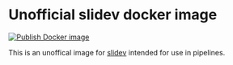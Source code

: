 # Unofficial slidev docker image

[![Publish Docker image](https://github.com/Zuplyx/slidev-docker/actions/workflows/publish-image.yml/badge.svg)](https://github.com/Zuplyx/slidev-docker/actions/workflows/publish-image.yml)

This is an unoffical image for [slidev](https://sli.dev) intended for use in pipelines.
